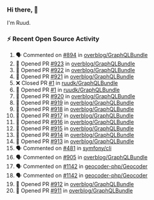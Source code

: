 ### Hi there, 👋

I'm Ruud.
 
### :zap: Recent Open Source Activity

<!--START_SECTION:activity-->
1. 🗣 Commented on [#894](https://github.com/overblog/GraphQLBundle/issues/894) in [overblog/GraphQLBundle](https://github.com/overblog/GraphQLBundle)
2. 💪 Opened PR [#923](https://github.com/overblog/GraphQLBundle/pull/923) in [overblog/GraphQLBundle](https://github.com/overblog/GraphQLBundle)
3. 💪 Opened PR [#922](https://github.com/overblog/GraphQLBundle/pull/922) in [overblog/GraphQLBundle](https://github.com/overblog/GraphQLBundle)
4. 💪 Opened PR [#921](https://github.com/overblog/GraphQLBundle/pull/921) in [overblog/GraphQLBundle](https://github.com/overblog/GraphQLBundle)
5. ❌ Closed PR [#1](https://github.com/ruudk/GraphQLBundle/pull/1) in [ruudk/GraphQLBundle](https://github.com/ruudk/GraphQLBundle)
6. 💪 Opened PR [#1](https://github.com/ruudk/GraphQLBundle/pull/1) in [ruudk/GraphQLBundle](https://github.com/ruudk/GraphQLBundle)
7. 💪 Opened PR [#920](https://github.com/overblog/GraphQLBundle/pull/920) in [overblog/GraphQLBundle](https://github.com/overblog/GraphQLBundle)
8. 💪 Opened PR [#919](https://github.com/overblog/GraphQLBundle/pull/919) in [overblog/GraphQLBundle](https://github.com/overblog/GraphQLBundle)
9. 💪 Opened PR [#918](https://github.com/overblog/GraphQLBundle/pull/918) in [overblog/GraphQLBundle](https://github.com/overblog/GraphQLBundle)
10. 💪 Opened PR [#917](https://github.com/overblog/GraphQLBundle/pull/917) in [overblog/GraphQLBundle](https://github.com/overblog/GraphQLBundle)
11. 💪 Opened PR [#916](https://github.com/overblog/GraphQLBundle/pull/916) in [overblog/GraphQLBundle](https://github.com/overblog/GraphQLBundle)
12. 💪 Opened PR [#915](https://github.com/overblog/GraphQLBundle/pull/915) in [overblog/GraphQLBundle](https://github.com/overblog/GraphQLBundle)
13. 💪 Opened PR [#914](https://github.com/overblog/GraphQLBundle/pull/914) in [overblog/GraphQLBundle](https://github.com/overblog/GraphQLBundle)
14. 💪 Opened PR [#913](https://github.com/overblog/GraphQLBundle/pull/913) in [overblog/GraphQLBundle](https://github.com/overblog/GraphQLBundle)
15. 🗣 Commented on [#481](https://github.com/symfony/cli/issues/481) in [symfony/cli](https://github.com/symfony/cli)
16. 🗣 Commented on [#905](https://github.com/overblog/GraphQLBundle/issues/905) in [overblog/GraphQLBundle](https://github.com/overblog/GraphQLBundle)
17. 🗣 Commented on [#1142](https://github.com/geocoder-php/Geocoder/issues/1142) in [geocoder-php/Geocoder](https://github.com/geocoder-php/Geocoder)
18. 🗣 Commented on [#1142](https://github.com/geocoder-php/Geocoder/issues/1142) in [geocoder-php/Geocoder](https://github.com/geocoder-php/Geocoder)
19. 💪 Opened PR [#912](https://github.com/overblog/GraphQLBundle/pull/912) in [overblog/GraphQLBundle](https://github.com/overblog/GraphQLBundle)
20. 💪 Opened PR [#911](https://github.com/overblog/GraphQLBundle/pull/911) in [overblog/GraphQLBundle](https://github.com/overblog/GraphQLBundle)
<!--END_SECTION:activity-->
